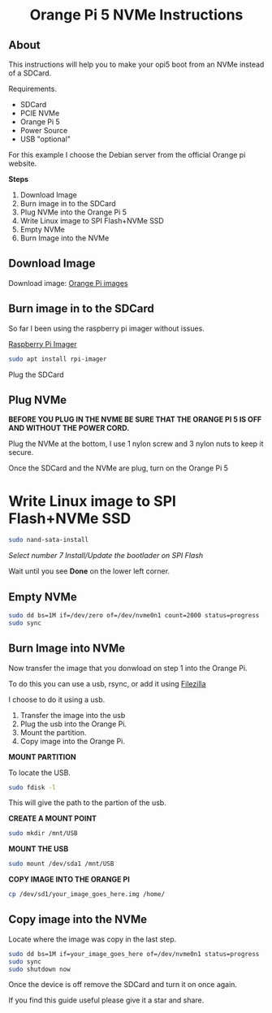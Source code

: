 <div align="center">
<h1>Orange Pi 5 NVMe Instructions</h1>
</div>

## About

This instructions will help you to make your opi5 boot from an NVMe instead of a SDCard.

Requirements.

- SDCard
- PCIE NVMe
- Orange Pi 5
- Power Source
- USB "optional"

For this example I choose the Debian server from the official Orange pi website. 

**Steps**
1. Download Image
1. Burn image in to the SDCard
1. Plug NVMe into the Orange Pi 5
1. Write Linux image to SPI Flash+NVMe SSD
1. Empty NVMe
1. Burn Image into the NVMe


## Download Image

<p>Download image: <a href="http://www.orangepi.org/html/hardWare/computerAndMicrocontrollers/service-and-support/Orange-pi-5.html">Orange Pi images</a></p>


## Burn image in to the SDCard

So far I been using the raspberry pi imager without issues.

<a href="https://www.raspberrypi.com/software/">Raspberry Pi Imager</a>

```bash
sudo apt install rpi-imager
```

Plug the SDCard

## Plug NVMe

**BEFORE YOU PLUG IN THE NVME BE SURE THAT THE ORANGE PI 5 IS OFF AND WITHOUT THE POWER CORD.**

Plug the NVMe at the bottom, I use 1 nylon screw and 3 nylon nuts to keep it secure.

Once the SDCard and the NVMe are plug, turn on the Orange Pi 5

# Write Linux image to SPI Flash+NVMe SSD

```bash
sudo nand-sata-install
```

*Select number 7 Install/Update the bootlader on SPI Flash*

Wait until you see **Done** on the lower left corner.

## Empty NVMe

```bash
sudo dd bs=1M if=/dev/zero of=/dev/nvme0n1 count=2000 status=progress
sudo sync
```

## Burn Image into NVMe

Now transfer the image that you donwload on step 1 into the Orange Pi.

<p>

To do this you can use a usb, rsync, or add it using <a href="https://filezilla-project.org/">Filezilla</a></p>


I choose to do it using a usb.

1. Transfer the image into the usb
1. Plug the usb into the Orange Pi.
1. Mount the partition.
1. Copy image into the  Orange Pi.

**MOUNT PARTITION**

To locate the USB.

```bash
sudo fdisk -l
```

This will give the path to the partion of the usb.

**CREATE A MOUNT POINT**

```bash
sudo mkdir /mnt/USB
```

**MOUNT THE USB**

```bash
sudo mount /dev/sda1 /mnt/USB
```

**COPY IMAGE INTO THE ORANGE PI**

```bash
cp /dev/sd1/your_image_goes_here.img /home/
```


## Copy image into the NVMe

Locate where the image was copy in the last step.


```bash
sudo dd bs=1M if=your_image_goes_here of=/dev/nvme0n1 status=progress
sudo sync
sudo shutdown now
```

Once the device is off remove the SDCard and turn it on once again.

If you find this guide useful please give it a star and share.
